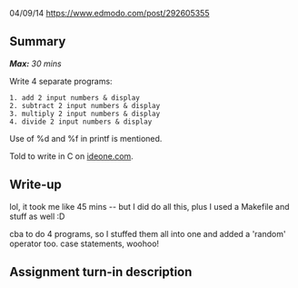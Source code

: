 04/09/14 https://www.edmodo.com/post/292605355

Summary
-------

***Max:*** *30 mins*

Write 4 separate programs:

    1. add 2 input numbers & display
    2. subtract 2 input numbers & display
    3. multiply 2 input numbers & display
    4. divide 2 input numbers & display

Use of %d and %f in printf is mentioned.

Told to write in C on [ideone.com](http://www.ideone.com).


Write-up
--------

lol, it took me like 45 mins -- but I did do all this, plus I used a Makefile
and stuff as well :D

cba to do 4 programs, so I stuffed them all into one and added a 'random'
operator too. case statements, woohoo!


Assignment turn-in description
------------------------------


